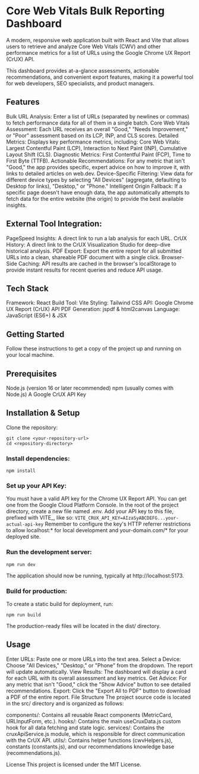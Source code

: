 # Core Web Vitals Bulk Reporting Dashboard

A modern, responsive web application built with React and Vite that allows users to retrieve and analyze Core Web Vitals (CWV) and other performance metrics for a list of URLs using the Google Chrome UX Report (CrUX) API.

This dashboard provides at-a-glance assessments, actionable recommendations, and convenient export features, making it a powerful tool for web developers, SEO specialists, and product managers.

## Features
Bulk URL Analysis: Enter a list of URLs (separated by newlines or commas) to fetch performance data for all of them in a single batch.
Core Web Vitals Assessment: Each URL receives an overall "Good," "Needs Improvement," or "Poor" assessment based on its LCP, INP, and CLS scores.
Detailed Metrics: Displays key performance metrics, including:
Core Web Vitals: Largest Contentful Paint (LCP), Interaction to Next Paint (INP), Cumulative Layout Shift (CLS). <!-- end list -->
Diagnostic Metrics: First Contentful Paint (FCP), Time to First Byte (TTFB).
Actionable Recommendations: For any metric that isn't "Good," the app provides specific, expert advice on how to improve it, with links to detailed articles on web.dev.
Device-Specific Filtering: View data for different device types by selecting "All Devices" (aggregate, defaulting to Desktop for links), "Desktop," or "Phone."
Intelligent Origin Fallback: If a specific page doesn't have enough data, the app automatically attempts to fetch data for the entire website (the origin) to provide the best available insights.

## External Tool Integration:
PageSpeed Insights: A direct link to run a lab analysis for each URL.
CrUX History: A direct link to the CrUX Visualization Studio for deep-dive historical analysis.
PDF Export: Export the entire report for all submitted URLs into a clean, shareable PDF document with a single click.
Browser-Side Caching: API results are cached in the browser's localStorage to provide instant results for recent queries and reduce API usage.

## Tech Stack
Framework: React
Build Tool: Vite
Styling: Tailwind CSS
API: Google Chrome UX Report (CrUX) API
PDF Generation: jspdf & html2canvas
Language: JavaScript (ES6+) & JSX

## Getting Started
Follow these instructions to get a copy of the project up and running on your local machine.

## Prerequisites
Node.js (version 16 or later recommended)
npm (usually comes with Node.js)
A Google CrUX API Key

## Installation & Setup
Clone the repository:
```
git clone <your-repository-url>
cd <repository-directory>
```

### Install dependencies:
```
npm install
```

### Set up your API Key:

You must have a valid API key for the Chrome UX Report API. You can get one from the Google Cloud Platform Console.
In the root of the project directory, create a new file named .env.
Add your API key to this file, prefixed with VITE_, like so:
`VITE_CRUX_API_KEY=AIzaSyABCDEFG...your-actual-api-key`
Remember to configure the key's HTTP referrer restrictions to allow localhost:* for local development and your-domain.com/* for your deployed site.

### Run the development server:

`npm run dev`

The application should now be running, typically at http://localhost:5173.


### Build for production:
To create a static build for deployment, run:

`npm run build`

The production-ready files will be located in the dist/ directory.

## Usage
Enter URLs: Paste one or more URLs into the text area.
Select a Device: Choose "All Devices," "Desktop," or "Phone" from the dropdown. The report will update automatically.
View Results: The dashboard will display a card for each URL with its overall assessment and key metrics.
Get Advice: For any metric that isn't "Good," click the "Show Advice" button to see detailed recommendations.
Export: Click the "Export All to PDF" button to download a PDF of the entire report.
File Structure
The project source code is located in the src/ directory and is organized as follows:

components/: Contains all reusable React components (MetricCard, URLInputForm, etc.).
hooks/: Contains the main useCruxData.js custom hook for all data fetching and state logic.
services/: Contains the cruxApiService.js module, which is responsible for direct communication with the CrUX API.
utils/: Contains helper functions (cwvHelpers.js), constants (constants.js), and our recommendations knowledge base (recommendations.js).

License
This project is licensed under the MIT License.